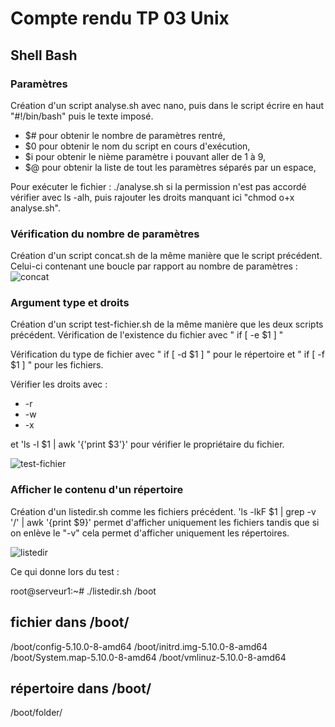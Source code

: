 # Compte rendu TP 03 Unix

## Shell Bash

### Paramètres

Création d'un script analyse.sh avec nano,  puis dans le script écrire en haut "#!/bin/bash" puis le texte imposé. 
- $# pour obtenir le nombre de paramètres rentré,
- $0 pour obtenir le nom du script en cours d'exécution,
- $i pour obtenir le nième paramètre i pouvant aller de 1 à 9,
- $@ pour obtenir la liste de tout les paramètres séparés par un espace,

Pour exécuter le fichier : ./analyse.sh si la permission n'est pas accordé vérifier avec ls -alh, puis rajouter les droits manquant ici "chmod o+x analyse.sh".

### Vérification du nombre de paramètres

Création d'un script concat.sh de la même manière que le script précédent. Celui-ci contenant une boucle par rapport au nombre de paramètres : 
![concat](https://user-images.githubusercontent.com/90272616/136800554-f0a379f8-7d09-40cb-a780-c86ef757976a.PNG)

### Argument type et droits

Création d'un script test-fichier.sh de la même manière que les deux scripts précédent. 
Vérification de l'existence du fichier avec " if [ -e $1 ] "

Vérification du type de fichier avec " if [ -d $1 ] " pour le répertoire et " if [ -f $1 ] " pour les fichiers.

Vérifier les droits avec : 
- -r
- -w
- -x

et 'ls -l $1 | awk '{'print $3'}' pour vérifier le propriétaire du fichier.

![test-fichier](https://user-images.githubusercontent.com/90272616/137493312-970e167b-1b3e-46bf-a95e-20d0e9fc24b9.PNG)

### Afficher le contenu d'un répertoire

Création d'un listedir.sh comme les fichiers précédent.
'ls -lkF $1 | grep -v '/' | awk '{print $9}' permet d'afficher uniquement les fichiers tandis que si on enlève le "-v" cela
permet d'afficher uniquement les répertoires. 

![listedir](https://user-images.githubusercontent.com/90272616/137497113-8d61e047-c54c-4ec4-b21c-b85f68f0386f.PNG)

Ce qui donne lors du test : 

root@serveur1:~# ./listedir.sh /boot
## fichier dans /boot/
/boot/config-5.10.0-8-amd64
/boot/initrd.img-5.10.0-8-amd64
/boot/System.map-5.10.0-8-amd64
/boot/vmlinuz-5.10.0-8-amd64
## répertoire dans /boot/
/boot/folder/





